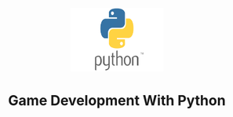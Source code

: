 <!-- PROJECT LOGO -->
<br />
<div align="center">
  <a href="#">
    <img src="pyth.png" alt="Logo" width="190" height="130">
  </a>

  <h1 align="center">Game Development With Python </h1>
</div>

